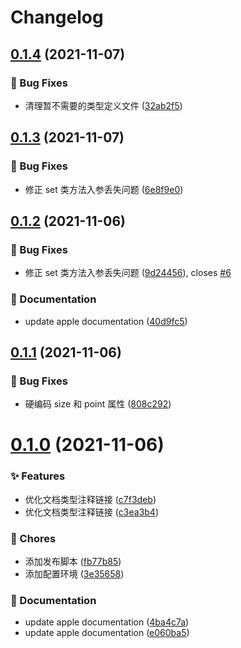 # Changelog

## [0.1.4](https://github.com/sketch-community/cocoascript-types/compare/v0.1.3...v0.1.4) (2021-11-07)


### 🐛 Bug Fixes

* 清理暂不需要的类型定义文件 ([32ab2f5](https://github.com/sketch-community/cocoascript-types/commit/32ab2f5))

## [0.1.3](https://github.com/sketch-community/cocoascript-types/compare/v0.1.2...v0.1.3) (2021-11-07)


### 🐛 Bug Fixes

* 修正 set 类方法入参丢失问题 ([6e8f9e0](https://github.com/sketch-community/cocoascript-types/commit/6e8f9e0))

## [0.1.2](https://github.com/sketch-community/cocoascript-types/compare/v0.1.1...v0.1.2) (2021-11-06)


### 🐛 Bug Fixes

* 修正 set 类方法入参丢失问题 ([9d24456](https://github.com/sketch-community/cocoascript-types/commit/9d24456)), closes [#6](https://github.com/sketch-community/cocoascript-types/issues/6)


### 📝 Documentation

* update apple documentation ([40d9fc5](https://github.com/sketch-community/cocoascript-types/commit/40d9fc5))

## [0.1.1](https://github.com/sketch-community/cocoascript-types/compare/v0.1.0...v0.1.1) (2021-11-06)


### 🐛 Bug Fixes

* 硬编码 size 和 point 属性 ([808c292](https://github.com/sketch-community/cocoascript-types/commit/808c292))

# [0.1.0](https://github.com/sketch-community/cocoascript-types/compare/v0.0.8...v0.1.0) (2021-11-06)


### ✨ Features

* 优化文档类型注释链接 ([c7f3deb](https://github.com/sketch-community/cocoascript-types/commit/c7f3deb))
* 优化文档类型注释链接 ([c3ea3b4](https://github.com/sketch-community/cocoascript-types/commit/c3ea3b4))


### 🎫 Chores

* 添加发布脚本 ([fb77b85](https://github.com/sketch-community/cocoascript-types/commit/fb77b85))
* 添加配置环境 ([3e35658](https://github.com/sketch-community/cocoascript-types/commit/3e35658))


### 📝 Documentation

* update apple documentation ([4ba4c7a](https://github.com/sketch-community/cocoascript-types/commit/4ba4c7a))
* update apple documentation ([e060ba5](https://github.com/sketch-community/cocoascript-types/commit/e060ba5))

